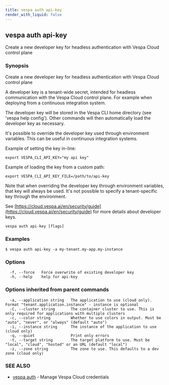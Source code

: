 ```yaml
---
title: vespa auth api-key
render_with_liquid: false
---
```


## vespa auth api-key

Create a new developer key for headless authentication with Vespa Cloud control plane

### Synopsis

Create a new developer key for headless authentication with Vespa Cloud control plane

A developer key is a tenant-wide secret, intended for headless communication
with the Vespa Cloud control plane. For example when deploying from a continuous
integration system.

The developer key will be stored in the Vespa CLI home directory
(see 'vespa help config'). Other commands will then automatically load the developer
key as necessary.

It's possible to override the developer key used through environment variables. This
can be useful in continuous integration systems.

Example of setting the key in-line:

    export VESPA_CLI_API_KEY="my api key"

Example of loading the key from a custom path:

    export VESPA_CLI_API_KEY_FILE=/path/to/api-key

Note that when overriding the developer key through environment variables,
that key will always be used. It's not possible to specify a tenant-specific
key through the environment.

See [https://cloud.vespa.ai/en/security/guide](https://cloud.vespa.ai/en/security/guide) for more details about developer keys.

```
vespa auth api-key [flags]
```

### Examples

```
$ vespa auth api-key -a my-tenant.my-app.my-instance
```

### Options

```
  -f, --force   Force overwrite of existing developer key
  -h, --help    help for api-key
```

### Options inherited from parent commands

```
  -a, --application string   The application to use (cloud only). Format "tenant.application.instance" - instance is optional
  -C, --cluster string       The container cluster to use. This is only required for applications with multiple clusters
  -c, --color string         Whether to use colors in output. Must be "auto", "never", or "always" (default "auto")
  -i, --instance string      The instance of the application to use (cloud only)
  -q, --quiet                Print only errors
  -t, --target string        The target platform to use. Must be "local", "cloud", "hosted" or an URL (default "local")
  -z, --zone string          The zone to use. This defaults to a dev zone (cloud only)
```

### SEE ALSO

* [vespa auth](vespa_auth.html)	 - Manage Vespa Cloud credentials

